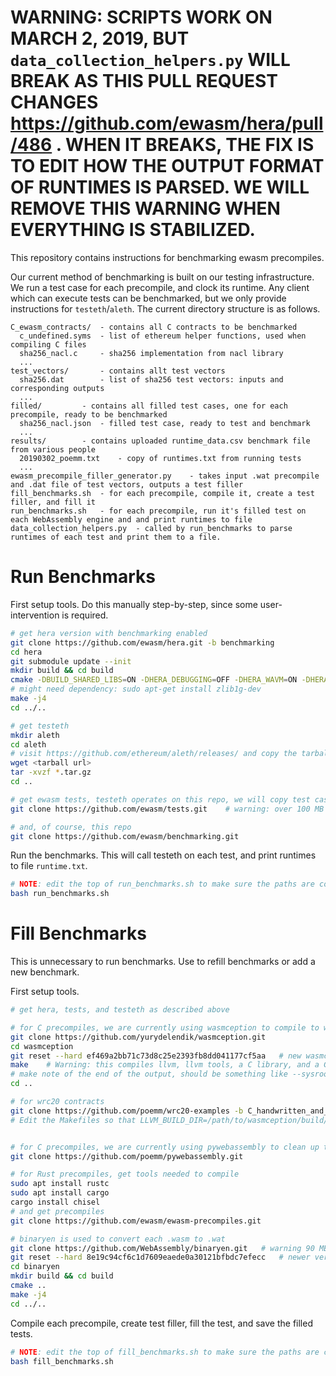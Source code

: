 


# WARNING: SCRIPTS WORK ON MARCH 2, 2019, BUT `data_collection_helpers.py` WILL BREAK AS THIS PULL REQUEST CHANGES https://github.com/ewasm/hera/pull/486 . WHEN IT BREAKS, THE FIX IS TO EDIT HOW THE OUTPUT FORMAT OF RUNTIMES IS PARSED. WE WILL REMOVE THIS WARNING WHEN EVERYTHING IS STABILIZED.


This repository contains instructions for benchmarking ewasm precompiles.

Our current method of benchmarking is built on our testing infrastructure. We run a test case for each precompile, and clock its runtime. Any client which can execute tests can be benchmarked, but we only provide instructions for `testeth`/`aleth`. The current directory structure is as follows.

```
C_ewasm_contracts/	- contains all C contracts to be benchmarked
  c_undefined.syms	- list of ethereum helper functions, used when compiling C files
  sha256_nacl.c		- sha256 implementation from nacl library
  ...
test_vectors/		- contains allt test vectors
  sha256.dat		- list of sha256 test vectors: inputs and corresponding outputs
  ...
filled/			- contains all filled test cases, one for each precompile, ready to be benchmarked
  sha256_nacl.json	- filled test case, ready to test and benchmark
  ...
results/		- contains uploaded runtime_data.csv benchmark file from various people
  20190302_poemm.txt	- copy of runtimes.txt from running tests
  ...
ewasm_precompile_filler_generator.py	- takes input .wat precompile and .dat file of test vectors, outputs a test filler
fill_benchmarks.sh  - for each precompile, compile it, create a test filler, and fill it
run_benchmarks.sh   - for each precompile, run it's filled test on each WebAssembly engine and and print runtimes to file
data_collection_helpers.py	- called by run_benchmarks to parse runtimes of each test and print them to a file.
```




# Run Benchmarks

First setup tools. Do this manually step-by-step, since some user-intervention is required.

```sh
# get hera version with benchmarking enabled
git clone https://github.com/ewasm/hera.git -b benchmarking
cd hera
git submodule update --init
mkdir build && cd build
cmake -DBUILD_SHARED_LIBS=ON -DHERA_DEBUGGING=OFF -DHERA_WAVM=ON -DHERA_WABT=ON ..
# might need dependency: sudo apt-get install zlib1g-dev
make -j4
cd ../..

# get testeth
mkdir aleth
cd aleth
# visit https://github.com/ethereum/aleth/releases/ and copy the tarball url for your system (linux or darwin)
wget <tarball url> 
tar -xvzf *.tar.gz
cd ..

# get ewasm tests, testeth operates on this repo, we will copy test cases into here for benchmarking
git clone https://github.com/ewasm/tests.git	# warning: over 100 MB

# and, of course, this repo
git clone https://github.com/ewasm/benchmarking.git
```

Run the benchmarks. This will call testeth on each test, and print runtimes to file `runtime.txt`.

```sh
# NOTE: edit the top of run_benchmarks.sh to make sure the paths are correct
bash run_benchmarks.sh
```







# Fill Benchmarks

This is unnecessary to run benchmarks. Use to refill benchmarks or add a new benchmark.

First setup tools.

```sh
# get hera, tests, and testeth as described above

# for C precompiles, we are currently using wasmception to compile to wasm
git clone https://github.com/yurydelendik/wasmception.git
cd wasmception
git reset --hard ef469a2bb71c73d8c25e2393fb8dd041177cf5aa	# new wasmception outputs wasm with imports like __syscall1, so use old wasmception for now
make	# Warning: this compiles llvm, llvm tools, a C library, and a C++ library. Requires lots of internet bandwidth, RAM, disk-space, and one hour compiling on a mid-level laptop.
# make note of the end of the output, should be something like --sysroot=/home/user/repos/benchmarking/wasmception/sysroot
cd ..

# for wrc20 contracts
git clone https://github.com/poemm/wrc20-examples -b C_handwritten_and_tester
# Edit the Makefiles so that LLVM_BUILD_DIR=/path/to/wasmception/build/llvm


# for C precompiles, we are currently using pywebassembly to clean up the wasm
git clone https://github.com/poemm/pywebassembly.git

# for Rust precompiles, get tools needed to compile
sudo apt install rustc
sudo apt install cargo
cargo install chisel
# and get precompiles
git clone https://github.com/ewasm/ewasm-precompiles.git

# binaryen is used to convert each .wasm to .wat
git clone https://github.com/WebAssembly/binaryen.git	# warning 90 MB, can also download precompiled binaries which are 15 MB
git reset --hard 8e19c94cf6c1d7609eaede0a30121bfbdc7efecc	# newer versions of binaryen cause errors, use older version for now
cd binaryen
mkdir build && cd build
cmake ..
make -j4
cd ../..
```

Compile each precompile, create test filler, fill the test, and save the filled tests.

```sh
# NOTE: edit the top of fill_benchmarks.sh to make sure the paths are correct
bash fill_benchmarks.sh
```

